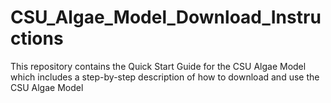 # CSU_Algae_Model_Download_Instructions
This repository contains the Quick Start Guide for the CSU Algae Model which includes a step-by-step description of how to download and use the CSU Algae Model
